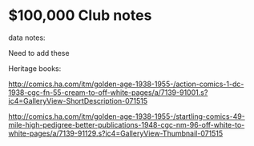 $100,000 Club notes
==========

data notes:

Need to add these 

Heritage books:

http://comics.ha.com/itm/golden-age-1938-1955-/action-comics-1-dc-1938-cgc-fn-55-cream-to-off-white-pages/a/7139-91001.s?ic4=GalleryView-ShortDescription-071515

http://comics.ha.com/itm/golden-age-1938-1955-/startling-comics-49-mile-high-pedigree-better-publications-1948-cgc-nm-96-off-white-to-white-pages/a/7139-91129.s?ic4=GalleryView-Thumbnail-071515
